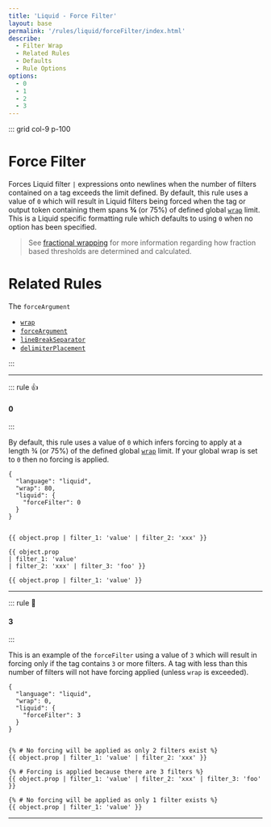 ```yaml
---
title: 'Liquid - Force Filter'
layout: base
permalink: '/rules/liquid/forceFilter/index.html'
describe:
  - Filter Wrap
  - Related Rules
  - Defaults
  - Rule Options
options:
  - 0
  - 1
  - 2
  - 3
---
```


::: grid col-9 p-100

# Force Filter

Forces Liquid filter `|` expressions onto newlines when the number of filters contained on a tag exceeds the limit defined. By default, this rule uses a value of `0` which will result in Liquid filters being forced when the tag or output token containing them spans **¾** (or 75%) of defined global [`wrap`](/rules/global/wrap) limit. This is a Liquid specific formatting rule which defaults to using `0` when no option has been specified.

> See [fractional wrapping](/terminologies#fractional-wrapping) for more information regarding how fraction based thresholds are determined and calculated.

# Related Rules

The `forceArgument`

- [`wrap`](/rules/liquid/wrap/)
- [`forceArgument`](/rules/liquid/forceArgument/)
- [`lineBreakSeparator`](/rules/liquid/lineBreakSeparator/)
- [`delimiterPlacement`](/rules/liquid/lineBreakSeparator/)

<!--

🙌 - Recommended Choice
👍 - Good Choice
👎 - Not Recommended
🤡 - Clown Choice
😳 - Bad Choice
🧐 - You gotta do, what you gotta do

-->

:::

---

::: rule 👍

#### 0

:::

By default, this rule uses a value of `0` which infers forcing to apply at a length ¾ (or 75%) of the defined global [`wrap`](/rules/global/wrap) limit. If your global wrap is set to `0` then no forcing is applied.

<!-- RULES ARE REQUIRED -->

```json:rules
{
  "language": "liquid",
  "wrap": 80,
  "liquid": {
    "forceFilter": 0
  }
}
```

<!-- prettier-ignore -->
```liquid

{{ object.prop | filter_1: 'value' | filter_2: 'xxx' }}

{{ object.prop
| filter_1: 'value'
| filter_2: 'xxx' | filter_3: 'foo' }}

{{ object.prop | filter_1: 'value' }}

```

---

::: rule 🙌

#### 3

:::

This is an example of the `forceFilter` using a value of `3` which will result in forcing only if the tag contains `3` or more filters. A tag with less than this number of filters will not have forcing applied (unless `wrap` is exceeded).

```json:rules
{
  "language": "liquid",
  "wrap": 0,
  "liquid": {
    "forceFilter": 3
  }
}
```

<!-- prettier-ignore -->
```liquid

{% # No forcing will be applied as only 2 filters exist %}
{{ object.prop | filter_1: 'value' | filter_2: 'xxx' }}

{% # Forcing is applied because there are 3 filters %}
{{ object.prop | filter_1: 'value' | filter_2: 'xxx' | filter_3: 'foo' }}

{% # No forcing will be applied as only 1 filter exists %}
{{ object.prop | filter_1: 'value' }}
```

---
